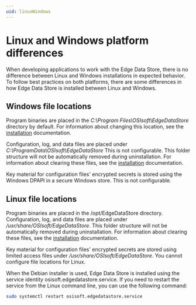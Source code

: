 ```yaml
---
uid: linuxWindows
---
```


# Linux and Windows platform differences

When developing applications to work with the Edge Data Store, there is no difference between Linux and Windows installations in expected behavior. To follow best practices on both platforms, there are some differences in how Edge Data Store is installed between Linux and Windows. 

## Windows file locations

Program binaries are placed in the _C:\Program Files\OSIsoft\EdgeDataStore_ directory by default. For information about changing this location, see the [installation](#installationOverview) documentation. 

Configuration, log, and data files are placed under _C:\ProgramData\OSIsoft\EdgeDataStore_ This is not configurable. This folder structure will not be automatically removed during uninstallation.  For information about clearing these files, see the [installation](#installationOverview) documentation.

Key material for configuration files' encrypted secrets is stored using the Windows DPAPI in a secure Windows store. This is not configurable.

## Linux file locations

Program binaries are placed in the /opt/EdgeDataStore directory.  Configuration, log, and data files are placed under _/usr/share/OSIsoft/EdgeDataStore_. This folder structure will not be automatically removed during uninstallation. For information about clearing these files, see the [installation](#installationOverview) documentation.

Key material for configuration files' encrypted secrets are stored using limited access files under _/usr/share/OSIsoft/EdgeDataStore_. You cannot configure file locations for Linux.

When the Debian installer is used, Edge Data Store is installed using the service identity osisoft.edgedatastore.service. If you need to restart the service from the Linux command line, you can use the following command:

```bash
sudo systemctl restart osisoft.edgedatastore.service
```


